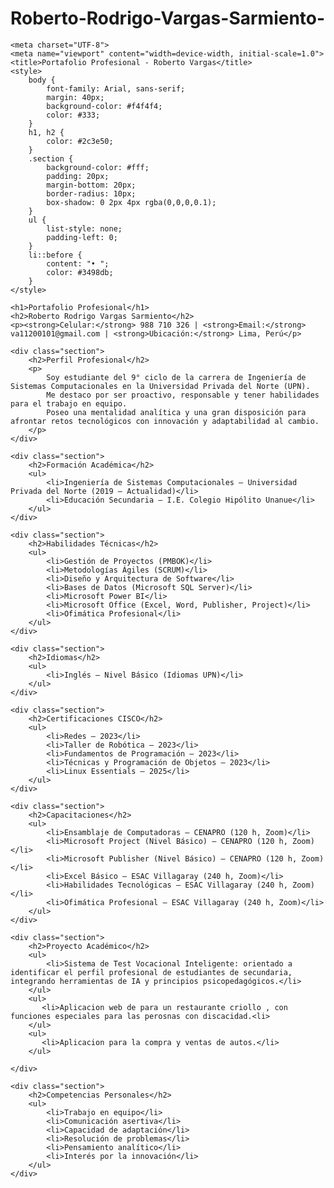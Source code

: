 # Roberto-Rodrigo-Vargas-Sarmiento-
    <meta charset="UTF-8">
    <meta name="viewport" content="width=device-width, initial-scale=1.0">
    <title>Portafolio Profesional - Roberto Vargas</title>
    <style>
        body {
            font-family: Arial, sans-serif;
            margin: 40px;
            background-color: #f4f4f4;
            color: #333;
        }
        h1, h2 {
            color: #2c3e50;
        }
        .section {
            background-color: #fff;
            padding: 20px;
            margin-bottom: 20px;
            border-radius: 10px;
            box-shadow: 0 2px 4px rgba(0,0,0,0.1);
        }
        ul {
            list-style: none;
            padding-left: 0;
        }
        li::before {
            content: "• ";
            color: #3498db;
        }
    </style>
</head>
<body>

    <h1>Portafolio Profesional</h1>
    <h2>Roberto Rodrigo Vargas Sarmiento</h2>
    <p><strong>Celular:</strong> 988 710 326 | <strong>Email:</strong> va11200101@gmail.com | <strong>Ubicación:</strong> Lima, Perú</p>

    <div class="section">
        <h2>Perfil Profesional</h2>
        <p>
            Soy estudiante del 9° ciclo de la carrera de Ingeniería de Sistemas Computacionales en la Universidad Privada del Norte (UPN).
            Me destaco por ser proactivo, responsable y tener habilidades para el trabajo en equipo.
            Poseo una mentalidad analítica y una gran disposición para afrontar retos tecnológicos con innovación y adaptabilidad al cambio.
        </p>
    </div>

    <div class="section">
        <h2>Formación Académica</h2>
        <ul>
            <li>Ingeniería de Sistemas Computacionales – Universidad Privada del Norte (2019 – Actualidad)</li>
            <li>Educación Secundaria – I.E. Colegio Hipólito Unanue</li>
        </ul>
    </div>

    <div class="section">
        <h2>Habilidades Técnicas</h2>
        <ul>
            <li>Gestión de Proyectos (PMBOK)</li>
            <li>Metodologías Ágiles (SCRUM)</li>
            <li>Diseño y Arquitectura de Software</li>
            <li>Bases de Datos (Microsoft SQL Server)</li>
            <li>Microsoft Power BI</li>
            <li>Microsoft Office (Excel, Word, Publisher, Project)</li>
            <li>Ofimática Profesional</li>
        </ul>
    </div>

    <div class="section">
        <h2>Idiomas</h2>
        <ul>
            <li>Inglés – Nivel Básico (Idiomas UPN)</li>
        </ul>
    </div>

    <div class="section">
        <h2>Certificaciones CISCO</h2>
        <ul>
            <li>Redes – 2023</li>
            <li>Taller de Robótica – 2023</li>
            <li>Fundamentos de Programación – 2023</li>
            <li>Técnicas y Programación de Objetos – 2023</li>
            <li>Linux Essentials – 2025</li>
        </ul>
    </div>

    <div class="section">
        <h2>Capacitaciones</h2>
        <ul>
            <li>Ensamblaje de Computadoras – CENAPRO (120 h, Zoom)</li>
            <li>Microsoft Project (Nivel Básico) – CENAPRO (120 h, Zoom)</li>
            <li>Microsoft Publisher (Nivel Básico) – CENAPRO (120 h, Zoom)</li>
            <li>Excel Básico – ESAC Villagaray (240 h, Zoom)</li>
            <li>Habilidades Tecnológicas – ESAC Villagaray (240 h, Zoom)</li>
            <li>Ofimática Profesional – ESAC Villagaray (240 h, Zoom)</li>
        </ul>
    </div>

    <div class="section">
        <h2>Proyecto Académico</h2>
        <ul>
            <li>Sistema de Test Vocacional Inteligente: orientado a identificar el perfil profesional de estudiantes de secundaria, integrando herramientas de IA y principios psicopedagógicos.</li>
        </ul>
        <ul>
           <li>Aplicacion web de para un restaurante criollo , con funciones especiales para las perosnas con discacidad.<li>
        </ul>
        <ul>
           <li>Aplicacion para la compra y ventas de autos.</li>
        </ul>
        
    </div>

    <div class="section">
        <h2>Competencias Personales</h2>
        <ul>
            <li>Trabajo en equipo</li>
            <li>Comunicación asertiva</li>
            <li>Capacidad de adaptación</li>
            <li>Resolución de problemas</li>
            <li>Pensamiento analítico</li>
            <li>Interés por la innovación</li>
        </ul>
    </div>

</body>
</html>
